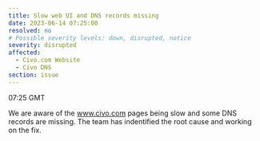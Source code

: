 ```yaml
---
title: Slow web UI and DNS records missing
date: 2023-06-14 07:25:00
resolved: no
# Possible severity levels: down, disrupted, notice
severity: disrupted
affected:
  - Civo.com Website
  - Civo DNS
section: issue
---
```


07:25 GMT

We are aware of the www.civo.com pages being slow and some DNS records are missing. The team has indentified the root cause and working on the fix.
